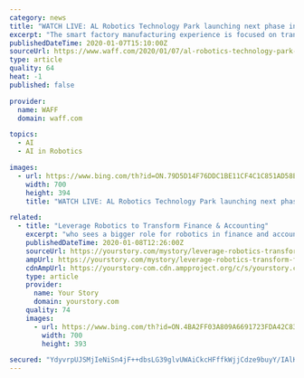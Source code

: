 ```yaml
---
category: news
title: "WATCH LIVE: AL Robotics Technology Park launching next phase in robotics training"
excerpt: "The smart factory manufacturing experience is focused on transformative technical areas including: automation & robotics, cybersecurity, artificial intelligence, augmented reality, virtual reality, data analytics, and 3D printing. “In our constant mission to stay ahead of the demands of the ever-changing manufacturing world, we needed to ..."
publishedDateTime: 2020-01-07T15:10:00Z
sourceUrl: https://www.waff.com/2020/01/07/al-robotics-technology-park-launching-next-phase-robotics-training/
type: article
quality: 64
heat: -1
published: false

provider:
  name: WAFF
  domain: waff.com

topics:
  - AI
  - AI in Robotics

images:
  - url: https://www.bing.com/th?id=ON.79D5D14F76DDC1BE11CF4C1C851AD58E
    width: 700
    height: 394
    title: "WATCH LIVE: AL Robotics Technology Park launching next phase in robotics training"

related:
  - title: "Leverage Robotics to Transform Finance & Accounting"
    excerpt: "who sees a bigger role for robotics in finance and accounting said, “To improve data standards and quality, RPA is an efficient and affordable digital initiative, which will lay the foundations for more advanced cognitive technologies such as artificial intelligence (AI).” Adopting RPA in finance and accounting will turn out to be a ..."
    publishedDateTime: 2020-01-08T12:26:00Z
    sourceUrl: https://yourstory.com/mystory/leverage-robotics-transform-finance-accounting
    ampUrl: https://yourstory.com/mystory/leverage-robotics-transform-finance-accounting/amp
    cdnAmpUrl: https://yourstory-com.cdn.ampproject.org/c/s/yourstory.com/mystory/leverage-robotics-transform-finance-accounting/amp
    type: article
    provider:
      name: Your Story
      domain: yourstory.com
    quality: 74
    images:
      - url: https://www.bing.com/th?id=ON.4BA2FF03A809A6691723FDA42C833AFC
        width: 700
        height: 393

secured: "YdyvrpUJSMjIeNiSn4jF++dbsLG39glvUWAiCkcHFffkWjjCdze9buyY/IAlK5aQbZIxYw9eOfwDxkRltF6YJenFVXD7piCKLPOp6lcf51xV4cFeGn88Rf2hO0w5EJharIZVoFjU6MqvfVVxAq8ZYGr8QjTH5Y2M31+K01DpTl2ZSayCZtwXzH/ugskxtwh35T8qw8uDQmmknTH3fh8Eh330fQEaO3XhHkf1dpFupgt4AywZcVKnEy4x/Dpw9ILPPjDA7eceNp7We6n/jgqJog==;RO4o64SyxoNzPeDdGorMLw=="
---
```


